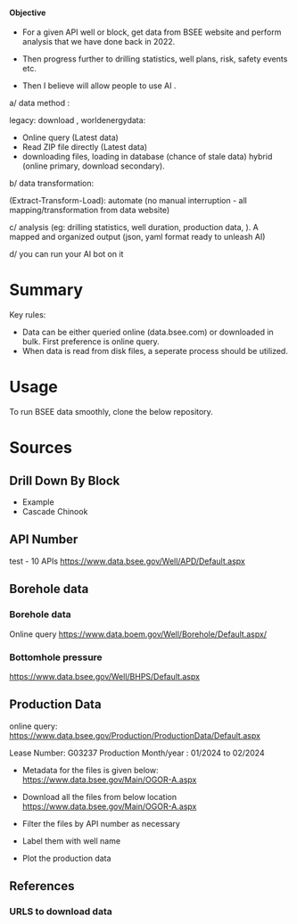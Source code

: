 #### Objective

* For a given API well or block, get data from BSEE website and perform analysis that we have done back in 2022.

* Then progress further to drilling statistics, well plans, risk, safety events etc.

* Then I believe will allow people to use AI .

a/ data method :

legacy: download ,
worldenergydata:

* Online query (Latest data)
* Read ZIP file directly (Latest data)
* downloading files, loading in database (chance of stale data)
hybrid (online primary, download secondary).

b/ data transformation:

 (Extract-Transform-Load): automate (no manual interruption - all mapping/transformation from data website)

c/ analysis (eg: drilling statistics, well duration, production data, ). A mapped and organized output (json, yaml format ready to unleash AI)

d/ you can run your AI bot on it

# Summary

Key rules:

- Data can be either queried online (data.bsee.com) or downloaded in bulk. First preference is online query.
- When data is read from disk files, a seperate process should be utilized.

# Usage

To run BSEE data smoothly, clone the below repository.

# Sources

## Drill Down By Block

- Example
- Cascade Chinook

## API Number

test - 10 APIs
<https://www.data.bsee.gov/Well/APD/Default.aspx>

## Borehole data

### Borehole data
Online query
<https://www.data.boem.gov/Well/Borehole/Default.aspx/>

### Bottomhole pressure

https://www.data.bsee.gov/Well/BHPS/Default.aspx

## Production Data

online query:
<https://www.data.bsee.gov/Production/ProductionData/Default.aspx>

Lease Number: G03237
Production Month/year : 01/2024 to 02/2024

- Metadata for the files is given below:
<https://www.data.bsee.gov/Main/OGOR-A.aspx>

- Download all the files from below location
<https://www.data.bsee.gov/Main/OGOR-A.aspx>

- Filter the files by API number as necessary

- Label them with well name

- Plot the production data

## References


### URLS to download data

